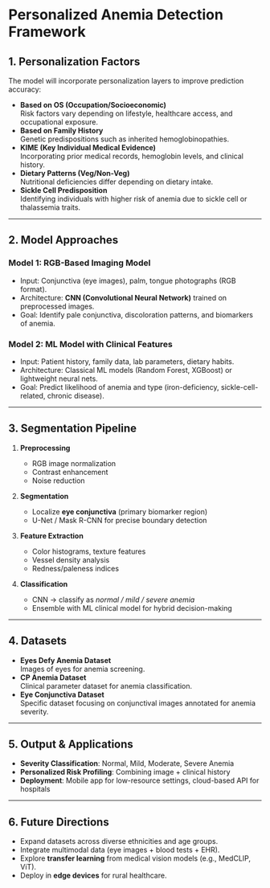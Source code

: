 # Personalized Anemia Detection Framework

## 1. Personalization Factors
The model will incorporate personalization layers to improve prediction accuracy:
- **Based on OS (Occupation/Socioeconomic)**  
  Risk factors vary depending on lifestyle, healthcare access, and occupational exposure.  
- **Based on Family History**  
  Genetic predispositions such as inherited hemoglobinopathies.  
- **KIME (Key Individual Medical Evidence)**  
  Incorporating prior medical records, hemoglobin levels, and clinical history.  
- **Dietary Patterns (Veg/Non-Veg)**  
  Nutritional deficiencies differ depending on dietary intake.  
- **Sickle Cell Predisposition**  
  Identifying individuals with higher risk of anemia due to sickle cell or thalassemia traits.  

---

## 2. Model Approaches

### Model 1: RGB-Based Imaging Model  
- Input: Conjunctiva (eye images), palm, tongue photographs (RGB format).  
- Architecture: **CNN (Convolutional Neural Network)** trained on preprocessed images.  
- Goal: Identify pale conjunctiva, discoloration patterns, and biomarkers of anemia.  

### Model 2: ML Model with Clinical Features  
- Input: Patient history, family data, lab parameters, dietary habits.  
- Architecture: Classical ML models (Random Forest, XGBoost) or lightweight neural nets.  
- Goal: Predict likelihood of anemia and type (iron-deficiency, sickle-cell-related, chronic disease).  

---

## 3. Segmentation Pipeline

1. **Preprocessing**  
   - RGB image normalization  
   - Contrast enhancement  
   - Noise reduction  

2. **Segmentation**  
   - Localize **eye conjunctiva** (primary biomarker region)  
   - U-Net / Mask R-CNN for precise boundary detection  

3. **Feature Extraction**  
   - Color histograms, texture features  
   - Vessel density analysis  
   - Redness/paleness indices  

4. **Classification**  
   - CNN → classify as *normal / mild / severe anemia*  
   - Ensemble with ML clinical model for hybrid decision-making  

---

## 4. Datasets

- **Eyes Defy Anemia Dataset**  
  Images of eyes for anemia screening.  
- **CP Anemia Dataset**  
  Clinical parameter dataset for anemia classification.  
- **Eye Conjunctiva Dataset**  
  Specific dataset focusing on conjunctival images annotated for anemia severity.  

---

## 5. Output & Applications

- **Severity Classification**: Normal, Mild, Moderate, Severe Anemia  
- **Personalized Risk Profiling**: Combining image + clinical history  
- **Deployment**: Mobile app for low-resource settings, cloud-based API for hospitals  

---

## 6. Future Directions

- Expand datasets across diverse ethnicities and age groups.  
- Integrate multimodal data (eye images + blood tests + EHR).  
- Explore **transfer learning** from medical vision models (e.g., MedCLIP, ViT).  
- Deploy in **edge devices** for rural healthcare.  
